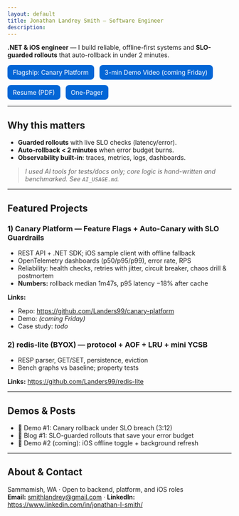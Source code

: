 ```yaml
---
layout: default
title: Jonathan Landrey Smith — Software Engineer
description: 
---
```


**.NET & iOS engineer** — I build reliable, offline-first systems and **SLO-guarded rollouts** that auto-rollback in under 2 minutes.

<div style="display:flex; gap:12px; flex-wrap:wrap; margin:12px 0;">
  <a href="https://github.com/Landers99/canary-platform" class="btn">Flagship: Canary Platform</a>
  <a href="https://youtu.be/<demo-id>" class="btn">3-min Demo Video (coming Friday)</a>
  <a href="https://raw.githubusercontent.com/Landers99/resume/main/Jonathan%20Landrey%20Smith%20Resume-master.pdf" class="btn">Resume (PDF)</a>
  <a href="https://raw.githubusercontent.com/Landers99/canary-platform/main/docs/one-pager.pdf" class="btn">One-Pager</a>
</div>

---

## Why this matters
- **Guarded rollouts** with live SLO checks (latency/error).  
- **Auto-rollback < 2 minutes** when error budget burns.  
- **Observability built-in**: traces, metrics, logs, dashboards.

> _I used AI tools for tests/docs only; core logic is hand-written and benchmarked. See `AI_USAGE.md`._

---

## Featured Projects

### 1) Canary Platform — Feature Flags + Auto-Canary with SLO Guardrails
- REST API + .NET SDK; iOS sample client with offline fallback  
- OpenTelemetry dashboards (p50/p95/p99), error rate, RPS  
- Reliability: health checks, retries with jitter, circuit breaker, chaos drill & postmortem  
- **Numbers:** rollback median 1m47s, p95 latency −18% after cache

**Links:**  
- Repo: <https://github.com/Landers99/canary-platform>  
- Demo: *(coming Friday)*
- Case study: *todo*

### 2) redis-lite (BYOX) — protocol + AOF + LRU + mini YCSB
- RESP parser, GET/SET, persistence, eviction  
- Bench graphs vs baseline; property tests

**Links:** <https://github.com/Landers99/redis-lite>

---

## Demos & Posts
- 🎥 Demo #1: Canary rollback under SLO breach (3:12)  
- 📝 Blog #1: SLO-guarded rollouts that save your error budget  
- 🎥 Demo #2 (coming): iOS offline toggle + background refresh

---

## About & Contact
Sammamish, WA · Open to backend, platform, and iOS roles  
**Email:** smithlandrey@gmail.com · **LinkedIn:** <https://www.linkedin.com/in/jonathan-l-smith/>

<style>
a.btn { background:#0366d6; color:white !important; padding:8px 12px; border-radius:8px; text-decoration:none; }
a.btn:hover { opacity:0.9; }
</style>
